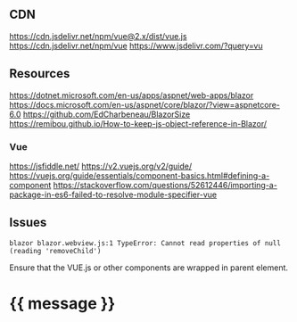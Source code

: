 ﻿
## CDN
https://cdn.jsdelivr.net/npm/vue@2.x/dist/vue.js
https://cdn.jsdelivr.net/npm/vue
https://www.jsdelivr.com/?query=vu

## Resources
https://dotnet.microsoft.com/en-us/apps/aspnet/web-apps/blazor
https://docs.microsoft.com/en-us/aspnet/core/blazor/?view=aspnetcore-6.0
https://github.com/EdCharbeneau/BlazorSize
https://remibou.github.io/How-to-keep-js-object-reference-in-Blazor/

### Vue
https://jsfiddle.net/
https://v2.vuejs.org/v2/guide/
https://vuejs.org/guide/essentials/component-basics.html#defining-a-component
https://stackoverflow.com/questions/52612446/importing-a-package-in-es6-failed-to-resolve-module-specifier-vue

## Issues
```
blazor blazor.webview.js:1 TypeError: Cannot read properties of null (reading 'removeChild')
```
Ensure that the VUE.js or other components are wrapped in parent element.
<div>
	<div id="appvue">
       <h1>{{ message }}</h1>
    </div>
</div>